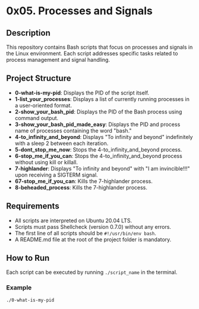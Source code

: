# 0x05. Processes and Signals

## Description
This repository contains Bash scripts that focus on processes and signals in the Linux environment. Each script addresses specific tasks related to process management and signal handling.

## Project Structure
- **0-what-is-my-pid**: Displays the PID of the script itself.
- **1-list_your_processes**: Displays a list of currently running processes in a user-oriented format.
- **2-show_your_bash_pid**: Displays the PID of the Bash process using command output.
- **3-show_your_bash_pid_made_easy**: Displays the PID and process name of processes containing the word "bash."
- **4-to_infinity_and_beyond**: Displays "To infinity and beyond" indefinitely with a sleep 2 between each iteration.
- **5-dont_stop_me_now**: Stops the 4-to_infinity_and_beyond process.
- **6-stop_me_if_you_can**: Stops the 4-to_infinity_and_beyond process without using kill or killall.
- **7-highlander**: Displays "To infinity and beyond" with "I am invincible!!!" upon receiving a SIGTERM signal.
- **67-stop_me_if_you_can**: Kills the 7-highlander process.
- **8-beheaded_process**: Kills the 7-highlander process.

## Requirements
- All scripts are interpreted on Ubuntu 20.04 LTS.
- Scripts must pass Shellcheck (version 0.7.0) without any errors.
- The first line of all scripts should be `#!/usr/bin/env bash`.
- A README.md file at the root of the project folder is mandatory.

## How to Run
Each script can be executed by running `./script_name` in the terminal.

### Example
```bash
./0-what-is-my-pid

